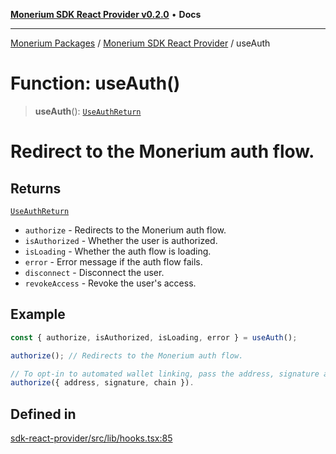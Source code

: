 [**Monerium SDK React Provider v0.2.0**](../Packages.md) • **Docs**

***

[Monerium Packages](../../Packages.md) / [Monerium SDK React Provider](../Monerium%20SDK%20React%20Provider.md) / useAuth

# Function: useAuth()

> **useAuth**(): [`UseAuthReturn`](../type-aliases/UseAuthReturn.md)

# Redirect to the Monerium auth flow.

## Returns

[`UseAuthReturn`](../type-aliases/UseAuthReturn.md)

- `authorize`  - Redirects to the Monerium auth flow.
- `isAuthorized` - Whether the user is authorized.
- `isLoading` - Whether the auth flow is loading.
- `error` - Error message if the auth flow fails.
- `disconnect` - Disconnect the user.
- `revokeAccess` - Revoke the user's access.

## Example

```ts
const { authorize, isAuthorized, isLoading, error } = useAuth();

authorize(); // Redirects to the Monerium auth flow.

// To opt-in to automated wallet linking, pass the address, signature and chain.
authorize({ address, signature, chain }).
```

## Defined in

[sdk-react-provider/src/lib/hooks.tsx:85](https://github.com/monerium/js-monorepo/blob/ffeefd2a9bccc0d18acecd9390a7bfced5720c17/packages/sdk-react-provider/src/lib/hooks.tsx#L85)
